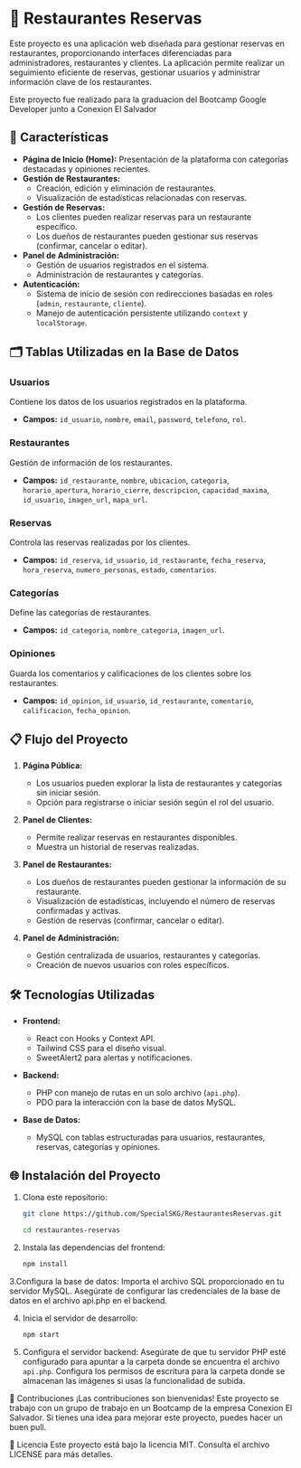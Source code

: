 # 🍴 Restaurantes Reservas

Este proyecto es una aplicación web diseñada para gestionar reservas en restaurantes, proporcionando interfaces diferenciadas para administradores, restaurantes y clientes. 
La aplicación permite realizar un seguimiento eficiente de reservas, gestionar usuarios y administrar información clave de los restaurantes.

Este proyecto fue realizado para la graduacion del Bootcamp Google Developer junto a Conexion El Salvador

## 🚀 Características

- **Página de Inicio (Home):** Presentación de la plataforma con categorías destacadas y opiniones recientes.
- **Gestión de Restaurantes:**
  - Creación, edición y eliminación de restaurantes.
  - Visualización de estadísticas relacionadas con reservas.
- **Gestión de Reservas:**
  - Los clientes pueden realizar reservas para un restaurante específico.
  - Los dueños de restaurantes pueden gestionar sus reservas (confirmar, cancelar o editar).
- **Panel de Administración:**
  - Gestión de usuarios registrados en el sistema.
  - Administración de restaurantes y categorías.
- **Autenticación:**
  - Sistema de inicio de sesión con redirecciones basadas en roles (`admin`, `restaurante`, `cliente`).
  - Manejo de autenticación persistente utilizando `context` y `localStorage`.

## 🗂️ Tablas Utilizadas en la Base de Datos

### Usuarios
Contiene los datos de los usuarios registrados en la plataforma.
- **Campos:** `id_usuario`, `nombre`, `email`, `password`, `telefono`, `rol`.

### Restaurantes
Gestión de información de los restaurantes.
- **Campos:** `id_restaurante`, `nombre`, `ubicacion`, `categoria`, `horario_apertura`, `horario_cierre`, `descripcion`, `capacidad_maxima`, `id_usuario`, `imagen_url`, `mapa_url`.

### Reservas
Controla las reservas realizadas por los clientes.
- **Campos:** `id_reserva`, `id_usuario`, `id_restaurante`, `fecha_reserva`, `hora_reserva`, `numero_personas`, `estado`, `comentarios`.

### Categorías
Define las categorías de restaurantes.
- **Campos:** `id_categoria`, `nombre_categoria`, `imagen_url`.

### Opiniones
Guarda los comentarios y calificaciones de los clientes sobre los restaurantes.
- **Campos:** `id_opinion`, `id_usuario`, `id_restaurante`, `comentario`, `calificacion`, `fecha_opinion`.

## 📋 Flujo del Proyecto

1. **Página Pública:**
   - Los usuarios pueden explorar la lista de restaurantes y categorías sin iniciar sesión.
   - Opción para registrarse o iniciar sesión según el rol del usuario.

2. **Panel de Clientes:**
   - Permite realizar reservas en restaurantes disponibles.
   - Muestra un historial de reservas realizadas.

3. **Panel de Restaurantes:**
   - Los dueños de restaurantes pueden gestionar la información de su restaurante.
   - Visualización de estadísticas, incluyendo el número de reservas confirmadas y activas.
   - Gestión de reservas (confirmar, cancelar o editar).

4. **Panel de Administración:**
   - Gestión centralizada de usuarios, restaurantes y categorías.
   - Creación de nuevos usuarios con roles específicos.

## 🛠️ Tecnologías Utilizadas

- **Frontend:**
  - React con Hooks y Context API.
  - Tailwind CSS para el diseño visual.
  - SweetAlert2 para alertas y notificaciones.

- **Backend:**
  - PHP con manejo de rutas en un solo archivo (`api.php`).
  - PDO para la interacción con la base de datos MySQL.

- **Base de Datos:**
  - MySQL con tablas estructuradas para usuarios, restaurantes, reservas, categorías y opiniones.

## 🌐 Instalación del Proyecto

1. Clona este repositorio:
   ```bash
   git clone https://github.com/SpecialSKG/RestaurantesReservas.git
   
   cd restaurantes-reservas
   
2. Instala las dependencias del frontend:
   ```bash
   npm install
   
3.Configura la base de datos:
  Importa el archivo SQL proporcionado en tu servidor MySQL.
  Asegúrate de configurar las credenciales de la base de datos en el archivo api.php en el backend.
  
4. Inicia el servidor de desarrollo:
   ```bash
   npm start

5. Configura el servidor backend:
  Asegúrate de que tu servidor PHP esté configurado para apuntar a la carpeta donde se encuentra el archivo `api.php`.
  Configura los permisos de escritura para la carpeta donde se almacenan las imágenes si usas la funcionalidad de subida.

🤝 Contribuciones
¡Las contribuciones son bienvenidas! Este proyecto se trabajo con un grupo de trabajo en un Bootcamp de la empresa Conexion El Salvador.
Si tienes una idea para mejorar este proyecto, puedes hacer un buen pull.

📝 Licencia
Este proyecto está bajo la licencia MIT. Consulta el archivo LICENSE para más detalles.
